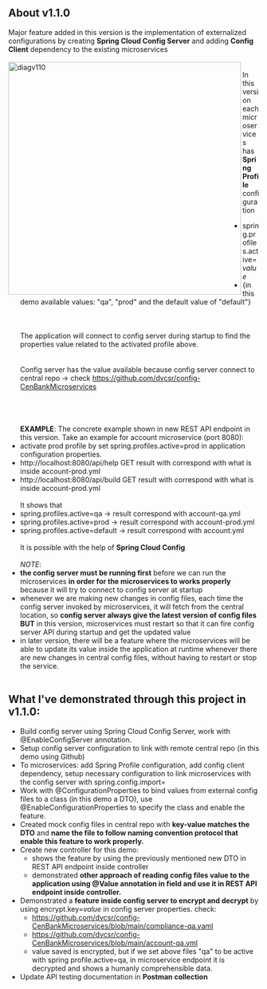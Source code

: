 ## About v1.1.0
Major feature added in this version is the implementation of externalized configurations by creating **Spring Cloud Config Server** and adding **Config Client** dependency to the existing microservices<br/>
<br/>
<img width="467" align="left" alt="diagv110" src="https://github.com/user-attachments/assets/23762b44-db22-4fa3-aaaa-a806c6a0d8ac" />
<br/>
In this version each microservices has **Spring Profile** configuration
  - spring.profiles.active=*value*
  - {in this demo available values: "qa", "prod" and the default value of "default"}
<br/><br/><br/><br/>The application will connect to config server during startup to find the properties value related to the activated profile above.<br/>
<br/><br/>Config server has the value available because config server connect to central repo -> check https://github.com/dvcsr/config-CenBankMicroservices<br/><br/><br/>
<br/><br/>**EXAMPLE**: The concrete example shown in new REST API endpoint in this version. Take an example for account microservice (port 8080):
- activate prod profile by set spring.profiles.active=prod in application configuration properties.
- http://localhost:8080/api/help GET result with correspond with what is inside account-prod.yml
- http://localhost:8080/api/build GET result with correspond with what is inside account-prod.yml
<br/><br/>It shows that
- spring.profiles.active=qa -> result correspond with account-qa.yml
- spring.profiles.active=prod -> result correspond with account-prod.yml
- spring.profiles.active=default -> result correspond with account.yml
<br/><br/>It is possible with the help of **Spring Cloud Config**
<br/><br/>*NOTE*:
- **the config server must be running first** before we can run the microservices **in order for the microservices to works properly** because it will try to connect to config server at startup
- whenever we are making new changes in config files, each time the config server invoked by microservices, it will fetch from the central location, so **config server always give the latest version of config files BUT** in this version, microservices must restart so that it can fire config server API during startup and get the updated value
- in later version, there will be a feature where the microservices will be able to update its value inside the application at runtime whenever there are new changes in central config files, without having to restart or stop the service.
<br/><br/>
## What I've demonstrated through this project in v1.1.0:
- Build config server using Spring Cloud Config Server, work with @EnableConfigServer annotation.
- Setup config server configuration to link with remote central repo (in this demo using Github)
- To microservices: add Spring Profile configuration, add config client dependency, setup necessary configuration to link microservices with the config server with spring.config.import=
- Work with @ConfigurationProperties to bind values from external config files to a class (in this demo a DTO), use @EnableConfigurationProperties to specify the class and enable the feature.
- Created mock config files in central repo with **key-value matches the DTO** and **name the file to follow naming convention protocol that enable this feature to work properly.**
- Create new controller for this demo:
  - shows the feature by using the previously mentioned new DTO in REST API endpoint inside controller
  - demonstrated **other approach of reading config files value to the application using @Value annotation in field and use it in REST API endpoint inside controller.**
- Demonstrated a **feature inside config server to encrypt and decrypt** by using encrypt.key=*value* in config server properties. check:
  - https://github.com/dvcsr/config-CenBankMicroservices/blob/main/compliance-qa.yaml
  - https://github.com/dvcsr/config-CenBankMicroservices/blob/main/account-qa.yml
  - value saved is encrypted, but if we set above files "qa" to be active with spring profile.active=qa, in microservice endpoint it is decrypted and shows a humanly comprehensible data.
- Update API testing documentation in **Postman collection**
